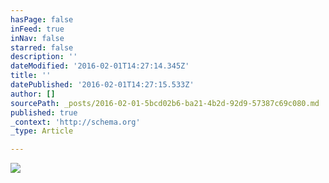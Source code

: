 ```yaml
---
hasPage: false
inFeed: true
inNav: false
starred: false
description: ''
dateModified: '2016-02-01T14:27:14.345Z'
title: ''
datePublished: '2016-02-01T14:27:15.533Z'
author: []
sourcePath: _posts/2016-02-01-5bcd02b6-ba21-4b2d-92d9-57387c69c080.md
published: true
_context: 'http://schema.org'
_type: Article

---
```

![](https://the-grid-user-content.s3-us-west-2.amazonaws.com/d9b84834-4182-4fe6-837e-27ed029cd5c7.jpg)
